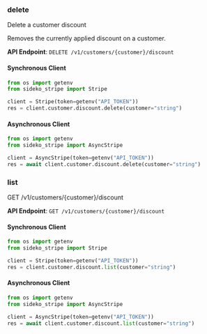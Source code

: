 
### delete <a name="delete"></a>
Delete a customer discount

<p>Removes the currently applied discount on a customer.</p>

**API Endpoint**: `DELETE /v1/customers/{customer}/discount`

#### Synchronous Client

```python
from os import getenv
from sideko_stripe import Stripe

client = Stripe(token=getenv("API_TOKEN"))
res = client.customer.discount.delete(customer="string")
```

#### Asynchronous Client

```python
from os import getenv
from sideko_stripe import AsyncStripe

client = AsyncStripe(token=getenv("API_TOKEN"))
res = await client.customer.discount.delete(customer="string")
```

### list <a name="list"></a>
GET /v1/customers/{customer}/discount



**API Endpoint**: `GET /v1/customers/{customer}/discount`

#### Synchronous Client

```python
from os import getenv
from sideko_stripe import Stripe

client = Stripe(token=getenv("API_TOKEN"))
res = client.customer.discount.list(customer="string")
```

#### Asynchronous Client

```python
from os import getenv
from sideko_stripe import AsyncStripe

client = AsyncStripe(token=getenv("API_TOKEN"))
res = await client.customer.discount.list(customer="string")
```
